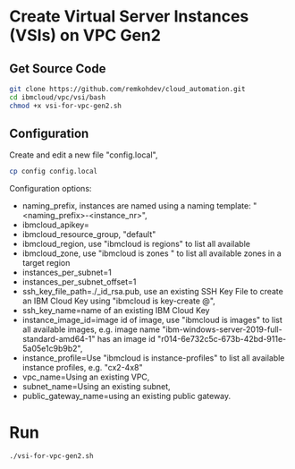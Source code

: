# Create Virtual Server Instances (VSIs) on VPC Gen2

## Get Source Code

```bash
git clone https://github.com/remkohdev/cloud_automation.git
cd ibmcloud/vpc/vsi/bash
chmod +x vsi-for-vpc-gen2.sh
```

## Configuration

Create and edit a new file "config.local",

```bash
cp config config.local
```

Configuration options:

* naming_prefix, instances are named using a naming template: "<naming_prefix>-<instance_nr>",
* ibmcloud_apikey=<your-ibmcloud-apikey>
* ibmcloud_resource_group, "default"
* ibmcloud_region, use "ibmcloud is regions" to list all available 
* ibmcloud_zone, use "ibmcloud is zones <region>" to list all available zones in a target region
* instances_per_subnet=1
* instances_per_subnet_offset=1
* ssh_key_file_path=./<naming-prefix>_id_rsa.pub, use an existing SSH Key File to create an IBM Cloud Key using "ibmcloud is key-create <key-name> @<key-file-path>",
* ssh_key_name=name of an existing IBM Cloud Key
* instance_image_id=image id of image, use "ibmcloud is images" to list all available images, e.g. image name "ibm-windows-server-2019-full-standard-amd64-1" has an image id "r014-6e732c5c-673b-42bd-911e-5a05e1c9b9b2",
* instance_profile=Use "ibmcloud is instance-profiles" to list all available instance profiles, e.g. "cx2-4x8"
* vpc_name=Using an existing VPC,
* subnet_name=Using an existing subnet,
* public_gateway_name=using an existing public gateway.

# Run

```bash
./vsi-for-vpc-gen2.sh
```
